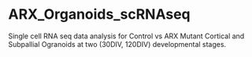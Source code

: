 # ARX_Organoids_scRNAseq
Single cell RNA seq data analysis for Control vs ARX Mutant Cortical and Subpallial Ogranoids at two (30DIV, 120DIV) developmental stages. 
